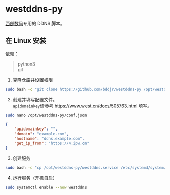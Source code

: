 # westddns-py

[西部数码](https://www.west.cn)专用的 DDNS 脚本。

## 在 Linux 安装

依赖：
> python3  
> git  

1. 克隆仓库并设置权限

```bash
sudo bash -c "git clone https://github.com/bddjr/westddns-py /opt/westddns-py && chmod 700 /opt/westddns-py"
```

2. 创建并填写配置文件。  
   `apidomainkey`请参考 <https://www.west.cn/docs/505763.html> 填写。

```bash
sudo nano /opt/westddns-py/conf.json
```

```json
{
    "apidomainkey": "",
    "domain": "example.com",
    "hostname": "ddns.example.com",
    "get_ip_from": "https://4.ipw.cn"
}
```

3. 创建服务

```bash
sudo bash -c "cp /opt/westddns-py/westddns.service /etc/systemd/system/ && systemctl daemon-reload"
```

4. 运行服务（开机自启）

```bash
sudo systemctl enable --now westddns
```
